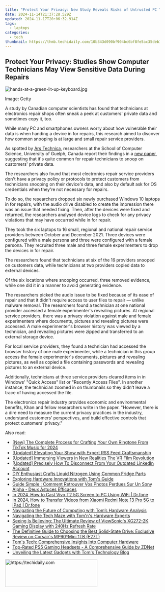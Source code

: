 ```yaml
---
title: "Protect Your Privacy: New Study Reveals Risks of Untrusted PC Technicians Accessing Personal Files | ZDNet"
date: 2024-11-14T21:37:28.529Z
updated: 2024-11-17T20:06:32.914Z
tags:
  - laptops
categories:
  - tech
thumbnail: https://thmb.techidaily.com/10b343d090bf904bc6bf8fe5ac35deb164bc4c88645e3dc6ba8f681d6f6e808f.jpg
---
```


## Protect Your Privacy: Studies Show Computer Technicians May View Sensitive Data During Repairs

![hands-at-a-green-lit-up-keyboard.jpg](https://www.zdnet.com/a/img/resize/a4eb50ec3cec60a85684a5a4b6a55dbd1048ae3a/2022/03/01/8496bca4-2f84-4435-a3a3-85b2ba9a8d89/hands-at-a-green-lit-up-keyboard.jpg?auto=webp&width=1280)

Image: Getty

A study by Canadian computer scientists has found that technicians at electronics repair shops often sneak a peek at customers' private data and sometimes copy it, too. 

While many PC and smartphones owners worry about how vulnerable their data is when handing a device in for repairs, this research aimed to discover how common snooping is at large and small repair service providers.

As spotted by [Ars Technica](https://arstechnica.com/information-technology/2022/11/half-of-computer-repairs-result-in-snooping-of-sensitive-data-study-finds/), researchers at the School of Computer Science, University of Guelph, Canada report their findings in a [new paper](https://arxiv.org/pdf/2211.05824.pdf), suggesting that it's quite common for repair technicians to snoop on customers' private data. 

The researchers also found that most electronics repair service providers don't have a privacy policy or protocols to protect customers from technicians snooping on their device's data, and also by default ask for OS credentials when they're not necessary for repairs. 

To do so, the researchers dropped six newly purchased Windows 10 laptops in for repairs, with the audio drive disabled to create the impression there was an issue that needed fixing. Then, after the devices were fixed and returned, the researchers analysed device logs to check for any privacy violations that may have occurred while in for repair. 

They took the six laptops to 16 small, regional and national repair service providers between October and December 2021\. Three devices were configured with a male persona and three were configured with a female persona. They recruited three male and three female experimenters to drop the devices in for repair. 

The researchers found that technicians at six of the 16 providers snooped on customers data, while technicians at two providers copied data to external devices. 

Of the six locations where snooping occurred, three removed evidence, while one did it in a manner to avoid generating evidence. 

The researchers picked the audio issue to be fixed because of its ease of repair and that it didn't require access to user files to repair — unlike malware removal. The researchers found a technician at one national provider accessed a female experimenter's revealing pictures. At regional service providers, there was a privacy violation against male and female experimenters where documents, pictures and revealing pictures were accessed. A male experimenter's browser history was viewed by a technician, and revealing pictures were zipped and transferred to an external storage device. 

For local service providers, they found a technician had accessed the browser history of one male experimenter, while a technician in this group access the female experimenter's documents, pictures and revealing pictures, as well as copied a file containing passwords and revealing pictures to an external device.

Additionally, technicians at three service providers cleared items in in Windows' "Quick Access" list or "Recently Access Files". In another instance, the technician zoomed in on thumbnails so they didn't leave a trace of having accessed the file. 

The electronics repair industry provides economic and environmental benefits, Khan and fellow researchers write in the paper. "However, there is a dire need to measure the current privacy practices in the industry, understand customers' perspectives, and build effective controls that protect customers' privacy."

<ins class="adsbygoogle"
     style="display:block"
     data-ad-format="autorelaxed"
     data-ad-client="ca-pub-7571918770474297"
     data-ad-slot="1223367746"></ins>

<ins class="adsbygoogle"
     style="display:block"
     data-ad-client="ca-pub-7571918770474297"
     data-ad-slot="8358498916"
     data-ad-format="auto"
     data-full-width-responsive="true"></ins>

<span class="atpl-alsoreadstyle">Also read:</span>
<div><ul>
<li><a href="https://article-files.techidaily.com/new-the-complete-process-for-crafting-your-own-ringtone-from-tiktok-music-for-2024/"><u>[New] The Complete Process for Crafting Your Own Ringtone From TikTok Music for 2024</u></a></li>
<li><a href="https://article-tips.techidaily.com/updated-elevating-your-show-with-expert-rss-feed-craftsmanship/"><u>[Updated] Elevating Your Show with Expert RSS Feed Craftsmanship</u></a></li>
<li><a href="https://some-knowledge.techidaily.com/updated-immersing-viewers-in-new-realities-the-vr-film-revolution/"><u>[Updated] Immersing Viewers in New Realities The VR Film Revolution</u></a></li>
<li><a href="https://fox-http.techidaily.com/updated-precisely-how-to-disconnect-from-your-outdated-linkedin-account/"><u>[Updated] Precisely How To Disconnect From Your Outdated LinkedIn Account</u></a></li>
<li><a href="https://hardware-tips.techidaily.com/diy-enthusiast-crafts-liquid-nitrogen-using-common-fridge-parts/"><u>DIY Enthusiast Crafts Liquid Nitrogen Using Common Fridge Parts</u></a></li>
<li><a href="https://hardware-reviews.techidaily.com/exploring-hardware-innovations-with-toms-guide/"><u>Exploring Hardware Innovations with Tom's Guide</u></a></li>
<li><a href="https://win-brilliant.techidaily.com/guide-simple-comment-retrouver-vos-photos-perdues-sur-un-sony-alpha-deux-astuces-efficaces/"><u>Guide Simple : Comment Retrouver Vos Photos Perdues Sur Un Sony Alpha - Deux Astuces Efficaces</u></a></li>
<li><a href="https://screen-mirror.techidaily.com/in-2024-how-to-cast-vivo-t2-5g-screen-to-pc-using-wifi-drfone-by-drfone-android/"><u>In 2024, How to Cast Vivo T2 5G Screen to PC Using WiFi | Dr.fone</u></a></li>
<li><a href="https://android-transfer.techidaily.com/in-2024-how-to-transfer-videos-from-xiaomi-redmi-note-13-pro-5g-to-ipad-drfone-by-drfone-transfer-from-android-transfer-from-android/"><u>In 2024, How to Transfer Videos from Xiaomi Redmi Note 13 Pro 5G to iPad | Dr.fone</u></a></li>
<li><a href="https://hardware-reviews.techidaily.com/navigating-the-future-of-computing-with-toms-hardware-analysis/"><u>Navigating the Future of Computing with Tom’s Hardware Analysis</u></a></li>
<li><a href="https://hardware-reviews.techidaily.com/navigating-the-tech-maze-with-tomns-hardware-experts/"><u>Navigating the Tech Maze with Tom'n's Hardware Experts</u></a></li>
<li><a href="https://hardware-reviews.techidaily.com/seeing-is-believing-the-ultimate-review-of-viewsonics-xg272-2k-gaming-display-with-240hz-refresh-rate/"><u>Seeing Is Believing: The Ultimate Review of ViewSonic's XG272-2K Gaming Display with 240Hz Refresh Rate</u></a></li>
<li><a href="https://hardware-reviews.techidaily.com/the-definitive-guide-to-choosing-the-best-solid-state-drive-exclusive-review-on-corsairs-mp60mini-1tb-e27t/"><u>The Definitive Guide to Choosing the Best Solid-State Drive: Exclusive Review on Corsair's MP60^Mini 1TB (E27T)</u></a></li>
<li><a href="https://hardware-reviews.techidaily.com/toms-tech-comprehensive-insights-into-computer-hardware/"><u>Tom's Tech: Comprehensive Insights Into Computer Hardware</u></a></li>
<li><a href="https://games-able.techidaily.com/top-rated-ps5-gaming-headsets-a-comprehensive-guide-by-zdnet/"><u>Top-Rated PS5 Gaming Headsets - A Comprehensive Guide by ZDNet</u></a></li>
<li><a href="https://hardware-reviews.techidaily.com/unveiling-the-latest-gadgets-with-toms-technology-blog/"><u>Unveiling the Latest Gadgets with Tom's Technology Blog</u></a></li>
</ul></div>

<!-- affiliate ads begin -->
<a href="https://aligracehair.sjv.io/c/5597632/1886069/19272" target="_top" id="1886069">
  <img src="//a.impactradius-go.com/display-ad/19272-1886069" border="0" alt="https://techidaily.com" width="300" height="90"/>
</a>
<img height="0" width="0" src="https://aligracehair.sjv.io/i/5597632/1886069/19272" style="position:absolute;visibility:hidden;" border="0" />
<!-- affiliate ads end -->

